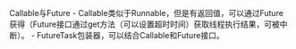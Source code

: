 Callable与Future
	- Callable类似于Runnable，但是有返回值，可以通过Future获得（Future接口通过get方法（可以设置超时时间）获取线程执行结果，可被中断）。
	- FutureTask包装器，可以结合Callable和Future接口。


